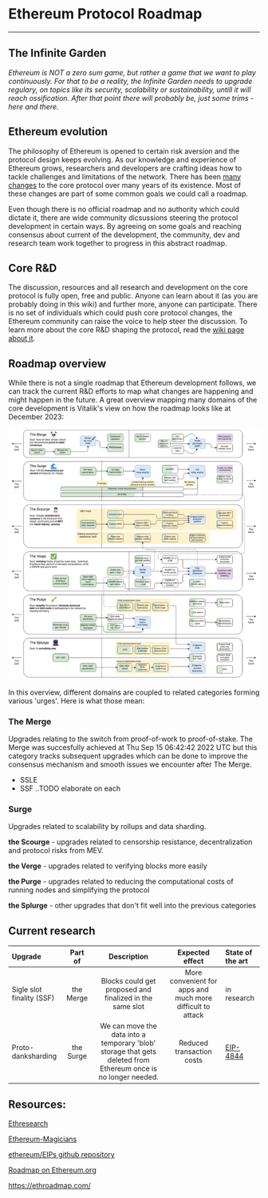 # Ethereum Protocol Roadmap
---
## The Infinite Garden

*Ethereum is NOT a zero sum game, but rather a game that we want to play continuously. For that to be a reality, the Infinite Garden needs to upgrade regulary, on topics like its security, scalability or sustainability, untill it will reach ossification. After that point there will probably be, just some trims - here and there.*

## Ethereum evolution 

The philosophy of Ethereum is opened to certain risk aversion and the protocol design keeps evolving. As our knowledge and experience of Ethereum grows, researchers and developers are crafting ideas how to tackle challenges and limitations of the network. There has been [many changes](/wiki/protocol/history.md) to the core protocol over many years of its existence. Most of these changes are part of some common goals we could call a roadmap. 

Even though there is no official roadmap and no authority which could dictate it, there are wide community dicsussions steering the protocol development in certain ways. By agreeing on some goals and reaching consensus about current of the development, the community, dev and research team work together to progress in this abstract roadmap. 

## Core R&D

The discussion, resources and all research and development on the core protocol is fully open, free and public. Anyone can learn about it (as you are probably doing in this wiki) and further more, anyone can participate. There is no set of individuals which could push core protocol changes, the Ethereum community can raise the voice to help steer the discussion. To learn more about the core R&D shaping the protocol, read the [wiki page about it](/wiki/dev/core-development.md).

## Roadmap overview 

While there is not a single roadmap that Ethereum development follows, we can track the current R&D efforts to map what changes are happening and might happen in the future. 
A great overview mapping many domains of the core development is Vitalik's view on how the roadmap looks like at December 2023:

![Ethereum roadmap updated by V.B. Dec2023](/docs/images/roadmap_2024/full_roadmap2024.jpeg)

In this overview, different domains are coupled to related categories forming various 'urges'. Here is what those mean: 

### The Merge

Upgrades relating to the switch from proof-of-work to proof-of-stake. The Merge was succesfully achieved at Thu Sep 15 06:42:42 2022 UTC but this category tracks subsequent upgrades which can be done to improve the consensus mechanism and smooth issues we encounter after The Merge. 

- SSLE
- SSF 
..TODO elaborate on each

### Surge

Upgrades related to scalability by rollups and data sharding. 

**the Scourge** - upgrades related to censorship resistance, decentralization and protocol risks from MEV. 

**the Verge** - upgrades related to verifying blocks more easily

**the Purge** - upgrades related to reducing the computational costs of running nodes and simplifying the protocol

**the Splurge** - other upgrades that don't fit well into the previous categories

## Current research

| Upgrade | Part of | Description | Expected effect | State of the art |
| :-----| :-----: | :----: | :-------: | :------- |
| Sigle slot finality (SSF)| the Merge | Blocks could get proposed and finalized in the same slot | More convenient for apps and much more difficult to attack| in research |
| Proto-danksharding | the Surge | We can move the data into a temporary 'blob' storage that gets deleted from Ethereum once is no longer needed. | Reduced transaction costs | [EIP-4844](https://eips.ethereum.org/EIPS/eip-4844) |

## Resources:

[Ethresearch](https://ethresear.ch/)

[Ethereum-Magicians](https://ethereum-magicians.org/)

[ethereum/EIPs github repository](https://github.com/ethereum/EIPs/tree/master#ethereum-improvement-proposals-eips)

[Roadmap on Ethereum.org](https://ethereum.org/en/roadmap/)

https://ethroadmap.com/